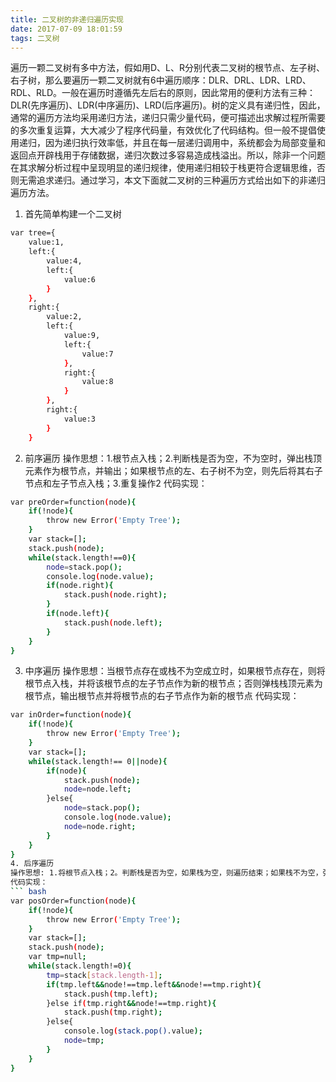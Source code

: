 ```yaml
---
title: 二叉树的非递归遍历实现
date: 2017-07-09 18:01:59
tags: 二叉树
---
```

遍历一颗二叉树有多中方法，假如用D、L、R分别代表二叉树的根节点、左子树、右子树，那么要遍历一颗二叉树就有6中遍历顺序：DLR、DRL、LDR、LRD、RDL、RLD。一般在遍历时遵循先左后右的原则，因此常用的便利方法有三种：DLR(先序遍历)、LDR(中序遍历)、LRD(后序遍历)。树的定义具有递归性，因此，通常的遍历方法均采用递归方法，递归只需少量代码，便可描述出求解过程所需要的多次重复运算，大大减少了程序代码量，有效优化了代码结构。但一般不提倡使用递归，因为递归执行效率低，并且在每一层递归调用中，系统都会为局部变量和返回点开辟栈用于存储数据，递归次数过多容易造成栈溢出。所以，除非一个问题在其求解分析过程中呈现明显的递归规律，使用递归相较于栈更符合逻辑思维，否则无需追求递归。通过学习，本文下面就二叉树的三种遍历方式给出如下的非递归遍历方法。
1. 首先简单构建一个二叉树
``` bash
var tree={
	value:1,
	left:{
		value:4,
		left:{
			value:6
		}
	},
	right:{
		value:2,
		left:{
			value:9,
			left:{
				value:7
			},
			right:{
				value:8
			}
		},
		right:{
			value:3
		}
	}
```
<!--more-->
2. 前序遍历
操作思想：1.根节点入栈；2.判断栈是否为空，不为空时，弹出栈顶元素作为根节点，并输出；如果根节点的左、右子树不为空，则先后将其右子节点和左子节点入栈；3.重复操作2
代码实现：
``` bash
var preOrder=function(node){
	if(!node){
		throw new Error('Empty Tree'); 
	}
	var stack=[];
	stack.push(node);
	while(stack.length!==0){
		node=stack.pop(); 
		console.log(node.value);
		if(node.right){
			stack.push(node.right);
		}
		if(node.left){
			stack.push(node.left);
		}
	}
}
```
3. 中序遍历
操作思想：当根节点存在或栈不为空成立时，如果根节点存在，则将根节点入栈，并将该根节点的左子节点作为新的根节点；否则弹栈栈顶元素为根节点，输出根节点并将根节点的右子节点作为新的根节点
代码实现：
``` bash
var inOrder=function(node){
	if(!node){  
		throw new Error('Empty Tree');
	}
	var stack=[];
	while(stack.length!== 0||node){
		if(node){
			stack.push(node);
			node=node.left;
		}else{
			node=stack.pop();
			console.log(node.value);
			node=node.right;
		}
	}
}
4. 后序遍历
操作思想: 1.将根节点入栈；2。判断栈是否为空，如果栈为空，则遍历结束；如果栈不为空，弹出栈顶元素作为临时元素；并进行如下判断：a.如果临时元素的左子节点存在且其左右子节点均不与根节点相同，则将临时节点的左子节点入栈；b.如果临时节点的右子节点存在且不与根节点相同，则将临时节点的右子节点入栈；c.否则，弹出栈顶元素，并且将临时元素作为新的根节点。3，重复2
代码实现：
``` bash
var posOrder=function(node){
	if(!node){
		throw new Error('Empty Tree');
	}
	var stack=[];
	stack.push(node);
	var tmp=null;
	while(stack.length!=0){
		tmp=stack[stack.length-1];
		if(tmp.left&&node!==tmp.left&&node!==tmp.right){
			stack.push(tmp.left);
		}else if(tmp.right&&node!==tmp.right){
			stack.push(tmp.right);
		}else{
			console.log(stack.pop().value);
			node=tmp;
		}
	}
}
```